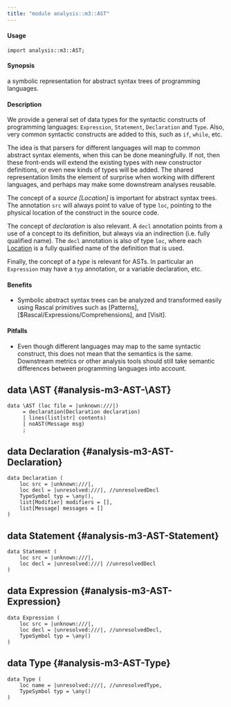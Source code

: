 ```yaml
---
title: "module analysis::m3::AST"
---
```


#### Usage

`import analysis::m3::AST;`


#### Synopsis

a symbolic representation for abstract syntax trees of programming languages.

#### Description

We provide a general set of data types for the syntactic constructs of programming languages: `Expression`, `Statement`, `Declaration` and `Type`.
Also, very common syntactic constructs are added to this, such as `if`, `while`, etc.

The idea is that parsers for different languages will map to common abstract syntax elements, when this can be done meaningfully.
If not, then these front-ends will extend the existing types with new constructor definitions, or even new kinds of types will
be added. The shared representation limits the element of surprise when working with different languages, and perhaps may
make some downstream analyses reusable.

The concept of a _source [Location]_ is important for abstract syntax trees. The annotation `src` will always point to value of type `loc`,
pointing to the physical location of the construct in the source code.

The concept of _declaration_ is also relevant. A `decl` annotation points from a use of a concept to its definition, but always
via an indirection (i.e. fully qualified name). The `decl` annotation is also of type `loc`, where each [Location](../../../Rascal/Expressions/Values/Location/) is a fully qualified name of the
definition that is used. 

Finally, the concept of a _type_ is relevant for ASTs. In particular an `Expression` may have a `typ` annotation, or
a variable declaration, etc.

#### Benefits

*  Symbolic abstract syntax trees can be analyzed and transformed easily using Rascal primitives such as [Patterns], [$Rascal/Expressions/Comprehensions], and [Visit].

#### Pitfalls

*  Even though different languages may map to the same syntactic construct, this does not mean that the semantics is the same. Downstream
metrics or other analysis tools should still take semantic differences between programming languages into account. 


## data \AST {#analysis-m3-AST-\AST}

```rascal
data \AST (loc file = |unknown:///|) 
     = declaration(Declaration declaration)
     | lines(list[str] contents)
     | noAST(Message msg)
     ;
```

## data Declaration {#analysis-m3-AST-Declaration}

```rascal
data Declaration (
	loc src = |unknown:///|,
	loc decl = |unresolved:///|, //unresolvedDecl
	TypeSymbol typ = \any(),
	list[Modifier] modifiers = [],
	list[Message] messages = []
)
```

## data Statement {#analysis-m3-AST-Statement}

```rascal
data Statement (
	loc src = |unknown:///|,
	loc decl = |unresolved:///| //unresolvedDecl
)
```

## data Expression {#analysis-m3-AST-Expression}

```rascal
data Expression (
	loc src = |unknown:///|,
	loc decl = |unresolved:///|, //unresolvedDecl,
	TypeSymbol typ = \any()
)
```

## data Type {#analysis-m3-AST-Type}

```rascal
data Type (
	loc name = |unresolved:///|, //unresolvedType,              
	TypeSymbol typ = \any()
)
```

